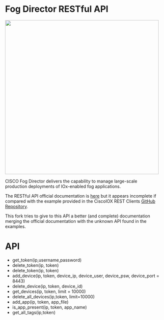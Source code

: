 # Fog Director RESTful API

<img src="https://www.cisco.com/content/dam/assets/prod/im/img/600/fog-director-600x400.jpg" width="500px">

CISCO Fog Director delivers the capability to manage large-scale production deployments of IOx-enabled fog applications. 

The RESTful API official documentation is [here](https://developer.cisco.com/docs/iox/#!fog-director-api-documentation/cisco-fog-director-rest-api) but it appears incomplete if compared with the example provided in the CiscoIOX REST Clients [GitHub Repository](https://github.com/CiscoIOx/Fog-Director-REST-Clients).

This fork tries to give to this API a better (and complete) documentation merging the official documentation with the unknown API found in the examples.

# API
 - get_token(ip,username,password)
 - delete_token(ip, token)
 - delete_token(ip, token)
 - add_device(ip, token, device_ip, device_user, device_psw, device_port = 8443)
 - delete_device(ip, token, device_id)
 - get_devices(ip, token, limit = 10000)
 - delete_all_devices(ip,token, limit=10000)
 - add_app(ip, token, app_file)
 - is_app_present(ip, token, app_name)
 - get_all_tags(ip,token)